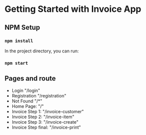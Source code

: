 # Getting Started with Invoice App


## NPM Setup
### `npm install`

In the project directory, you can run:

### `npm start`

## Pages and route
- Login "/login"
- Registration "/registration"
- Not Found "/*"
- Home Page: "/"
- Invoice Step 1: "/invoice-customer"
- Invoice Step 2: "/invoice-item"
- Invoice Step 3: "/invoice-create"
- Invoice Step final: "/invoice-print"